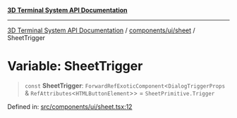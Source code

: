 [**3D Terminal System API Documentation**](../../../../README.md)

***

[3D Terminal System API Documentation](../../../../README.md) / [components/ui/sheet](../README.md) / SheetTrigger

# Variable: SheetTrigger

> `const` **SheetTrigger**: `ForwardRefExoticComponent`\<`DialogTriggerProps` & `RefAttributes`\<`HTMLButtonElement`\>\> = `SheetPrimitive.Trigger`

Defined in: [src/components/ui/sheet.tsx:12](https://github.com/Dicommunitas/ThreeJS_Terminal_3D/blob/824631c882bd29351bc730ad23d22c22cce24127/src/components/ui/sheet.tsx#L12)
